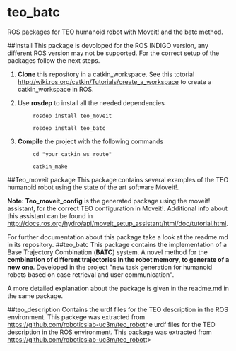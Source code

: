 teo_batc
=========

ROS packages for TEO humanoid robot with Moveit! and the batc method.

##Install
This package is devoloped for the ROS INDIGO version, any different ROS version may not be supported. For the correct setup of the packages follow the next steps.

1. **Clone** this repository in a catkin_workspace. See this totorial <http://wiki.ros.org/catkin/Tutorials/create_a_workspace> to create a catkin_workspace in ROS.

2. Use **rosdep** to install all the needed dependencies

```
		rosdep install teo_moveit

		rosdep install teo_batc
```

3. **Compile** the project with the following commands

```
		cd "your_catkin_ws_route"

		catkin_make	
```


##Teo_moveit package
This package contains several examples of the TEO humanoid robot using the state of the art software Moveit!. 

**Note: Teo_moveit_config** is the generated package using the moveit! assistant, for the correct TEO configuration in Moveit!. Additional info about this assistant can be found in <http://docs.ros.org/hydro/api/moveit_setup_assistant/html/doc/tutorial.html>.

For further documentation about this package take a look at the readme.md in its repository.
##teo_batc
This package contains the implementation of a Base Trajectory Combination (**BATC**) system. A novel method for the **combination of different trajectories in the robot memory, to generate of a new one**. Developed in the project "new task generation for humanoid robots based on case retrieval and user communication". 

A more detailed explanation about the package is given in the readme.md in the same package.

##teo_description
Contains the urdf files for the TEO description in the ROS environment. This packege was extracted from <https://github.com/roboticslab-uc3m/teo_robot>he urdf files for the TEO description in the ROS environment. This packege was extracted from <https://github.com/roboticslab-uc3m/teo_robot>t>